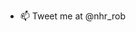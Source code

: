 - 📫 Tweet me at @nhr_rob

<!---
robinwpdeveloper/robinwpdeveloper is a ✨ special ✨ repository because its `README.md` (this file) appears on your GitHub profile.
You can click the Preview link to take a look at your changes.
--->
